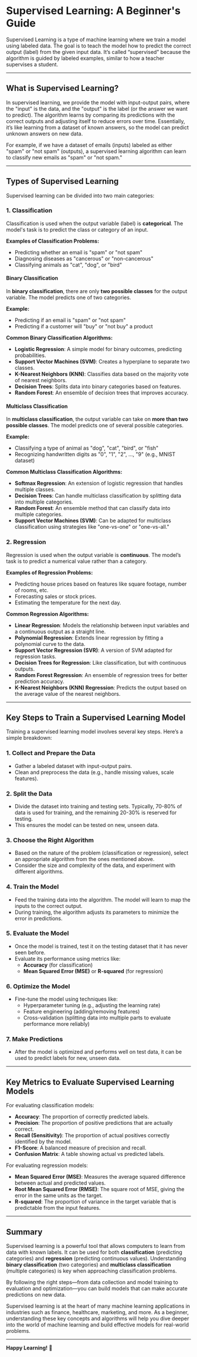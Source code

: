 # Supervised Learning: A Beginner's Guide

Supervised Learning is a type of machine learning where we train a model using labeled data. The goal is to teach the model how to predict the correct output (label) from the given input data. It’s called “supervised” because the algorithm is guided by labeled examples, similar to how a teacher supervises a student.

---

## What is Supervised Learning?

In supervised learning, we provide the model with input-output pairs, where the "input" is the data, and the "output" is the label (or the answer we want to predict). The algorithm learns by comparing its predictions with the correct outputs and adjusting itself to reduce errors over time. Essentially, it’s like learning from a dataset of known answers, so the model can predict unknown answers on new data.

For example, if we have a dataset of emails (inputs) labeled as either "spam" or "not spam" (outputs), a supervised learning algorithm can learn to classify new emails as "spam" or "not spam."

---

## Types of Supervised Learning

Supervised learning can be divided into two main categories:

### 1. **Classification**

Classification is used when the output variable (label) is **categorical**. The model's task is to predict the class or category of an input.

**Examples of Classification Problems:**

- Predicting whether an email is "spam" or "not spam"
- Diagnosing diseases as "cancerous" or "non-cancerous"
- Classifying animals as "cat", "dog", or "bird"

#### **Binary Classification**

In **binary classification**, there are only **two possible classes** for the output variable. The model predicts one of two categories.

**Example:**

- Predicting if an email is "spam" or "not spam"
- Predicting if a customer will "buy" or "not buy" a product

**Common Binary Classification Algorithms:**

- **Logistic Regression**: A simple model for binary outcomes, predicting probabilities.
- **Support Vector Machines (SVM)**: Creates a hyperplane to separate two classes.
- **K-Nearest Neighbors (KNN)**: Classifies data based on the majority vote of nearest neighbors.
- **Decision Trees**: Splits data into binary categories based on features.
- **Random Forest**: An ensemble of decision trees that improves accuracy.

#### **Multiclass Classification**

In **multiclass classification**, the output variable can take on **more than two possible classes**. The model predicts one of several possible categories.

**Example:**

- Classifying a type of animal as "dog", "cat", "bird", or "fish"
- Recognizing handwritten digits as "0", "1", "2", ..., "9" (e.g., MNIST dataset)

**Common Multiclass Classification Algorithms:**

- **Softmax Regression**: An extension of logistic regression that handles multiple classes.
- **Decision Trees**: Can handle multiclass classification by splitting data into multiple categories.
- **Random Forest**: An ensemble method that can classify data into multiple categories.
- **Support Vector Machines (SVM)**: Can be adapted for multiclass classification using strategies like "one-vs-one" or "one-vs-all."

### 2. **Regression**

Regression is used when the output variable is **continuous**. The model’s task is to predict a numerical value rather than a category.

**Examples of Regression Problems:**

- Predicting house prices based on features like square footage, number of rooms, etc.
- Forecasting sales or stock prices.
- Estimating the temperature for the next day.

**Common Regression Algorithms:**

- **Linear Regression**: Models the relationship between input variables and a continuous output as a straight line.
- **Polynomial Regression**: Extends linear regression by fitting a polynomial curve to the data.
- **Support Vector Regression (SVR)**: A version of SVM adapted for regression tasks.
- **Decision Trees for Regression**: Like classification, but with continuous outputs.
- **Random Forest Regression**: An ensemble of regression trees for better prediction accuracy.
- **K-Nearest Neighbors (KNN) Regression**: Predicts the output based on the average value of the nearest neighbors.

---

## Key Steps to Train a Supervised Learning Model

Training a supervised learning model involves several key steps. Here’s a simple breakdown:

### 1. **Collect and Prepare the Data**

- Gather a labeled dataset with input-output pairs.
- Clean and preprocess the data (e.g., handle missing values, scale features).

### 2. **Split the Data**

- Divide the dataset into training and testing sets. Typically, 70-80% of data is used for training, and the remaining 20-30% is reserved for testing.
- This ensures the model can be tested on new, unseen data.

### 3. **Choose the Right Algorithm**

- Based on the nature of the problem (classification or regression), select an appropriate algorithm from the ones mentioned above.
- Consider the size and complexity of the data, and experiment with different algorithms.

### 4. **Train the Model**

- Feed the training data into the algorithm. The model will learn to map the inputs to the correct output.
- During training, the algorithm adjusts its parameters to minimize the error in predictions.

### 5. **Evaluate the Model**

- Once the model is trained, test it on the testing dataset that it has never seen before.
- Evaluate its performance using metrics like:
  - **Accuracy** (for classification)
  - **Mean Squared Error (MSE)** or **R-squared** (for regression)

### 6. **Optimize the Model**

- Fine-tune the model using techniques like:
  - Hyperparameter tuning (e.g., adjusting the learning rate)
  - Feature engineering (adding/removing features)
  - Cross-validation (splitting data into multiple parts to evaluate performance more reliably)

### 7. **Make Predictions**

- After the model is optimized and performs well on test data, it can be used to predict labels for new, unseen data.

---

## Key Metrics to Evaluate Supervised Learning Models

For evaluating classification models:

- **Accuracy**: The proportion of correctly predicted labels.
- **Precision**: The proportion of positive predictions that are actually correct.
- **Recall (Sensitivity)**: The proportion of actual positives correctly identified by the model.
- **F1-Score**: A balanced measure of precision and recall.
- **Confusion Matrix**: A table showing actual vs predicted labels.

For evaluating regression models:

- **Mean Squared Error (MSE)**: Measures the average squared difference between actual and predicted values.
- **Root Mean Squared Error (RMSE)**: The square root of MSE, giving the error in the same units as the target.
- **R-squared**: The proportion of variance in the target variable that is predictable from the input features.

---

## Summary

Supervised learning is a powerful tool that allows computers to learn from data with known labels. It can be used for both **classification** (predicting categories) and **regression** (predicting continuous values). Understanding **binary classification** (two categories) and **multiclass classification** (multiple categories) is key when approaching classification problems.

By following the right steps—from data collection and model training to evaluation and optimization—you can build models that can make accurate predictions on new data.

Supervised learning is at the heart of many machine learning applications in industries such as finance, healthcare, marketing, and more. As a beginner, understanding these key concepts and algorithms will help you dive deeper into the world of machine learning and build effective models for real-world problems.

---

**Happy Learning!** 🚀
